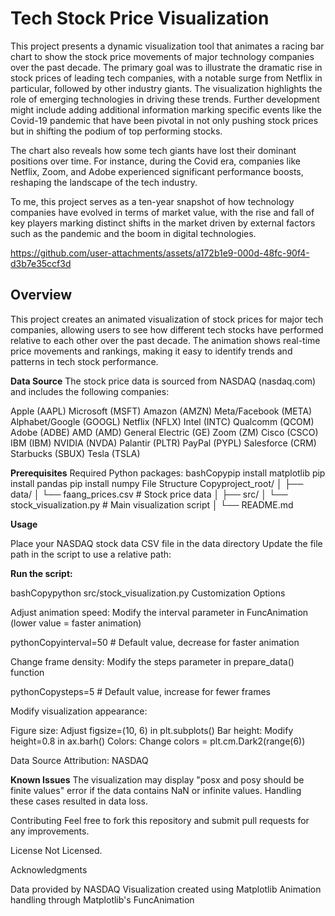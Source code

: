# Tech Stock Price Visualization

This project presents a dynamic visualization tool that animates a racing bar chart to show the stock price movements of major technology companies over the past decade. The primary goal was to illustrate the dramatic rise in stock prices of leading tech companies, with a notable surge from Netflix in particular, followed by other industry giants. The visualization highlights the role of emerging technologies in driving these trends. Further development might include adding additional information marking specific events like the Covid-19 pandemic that have been pivotal in not only pushing stock prices but in shifting the podium of top performing stocks. 

The chart also reveals how some tech giants have lost their dominant positions over time. For instance, during the Covid era, companies like Netflix, Zoom, and Adobe experienced significant performance boosts, reshaping the landscape of the tech industry.

To me, this project serves as a ten-year snapshot of how technology companies have evolved in terms of market value, with the rise and fall of key players marking distinct shifts in the market driven by external factors such as the pandemic and the boom in digital technologies.

https://github.com/user-attachments/assets/a172b1e9-000d-48fc-90f4-d3b7e35ccf3d



## Overview

This project creates an animated visualization of stock prices for major tech companies, allowing users to see how different tech stocks have performed relative to each other over the past decade. The animation shows real-time price movements and rankings, making it easy to identify trends and patterns in tech stock performance.
  
**Data Source**
The stock price data is sourced from NASDAQ (nasdaq.com) and includes the following companies:
  
Apple (AAPL)
Microsoft (MSFT)
Amazon (AMZN)
Meta/Facebook (META)
Alphabet/Google (GOOGL)
Netflix (NFLX)
Intel (INTC)
Qualcomm (QCOM)
Adobe (ADBE)
AMD (AMD)
General Electric (GE)
Zoom (ZM)
Cisco (CSCO)
IBM (IBM)
NVIDIA (NVDA)
Palantir (PLTR)
PayPal (PYPL)
Salesforce (CRM)
Starbucks (SBUX)
Tesla (TSLA)

**Prerequisites**
Required Python packages:
bashCopypip install matplotlib
pip install pandas
pip install numpy
File Structure
Copyproject_root/
│
├── data/
│   └── faang_prices.csv    # Stock price data
│
├── src/
│   └── stock_visualization.py    # Main visualization script
│
└── README.md

**Usage**

Place your NASDAQ stock data CSV file in the data directory
Update the file path in the script to use a relative path:

**Run the script:**

bashCopypython src/stock_visualization.py
Customization Options

Adjust animation speed: Modify the interval parameter in FuncAnimation (lower value = faster animation)

pythonCopyinterval=50  # Default value, decrease for faster animation

Change frame density: Modify the steps parameter in prepare_data() function

pythonCopysteps=5  # Default value, increase for fewer frames

Modify visualization appearance:

Figure size: Adjust figsize=(10, 6) in plt.subplots()
Bar height: Modify height=0.8 in ax.barh()
Colors: Change colors = plt.cm.Dark2(range(6))


Data Source Attribution: NASDAQ

**Known Issues**
The visualization may display "posx and posy should be finite values" error if the data contains NaN or infinite values. Handling these cases resulted in data loss.

Contributing
Feel free to fork this repository and submit pull requests for any improvements.

License
Not Licensed.

Acknowledgments

Data provided by NASDAQ
Visualization created using Matplotlib
Animation handling through Matplotlib's FuncAnimation

